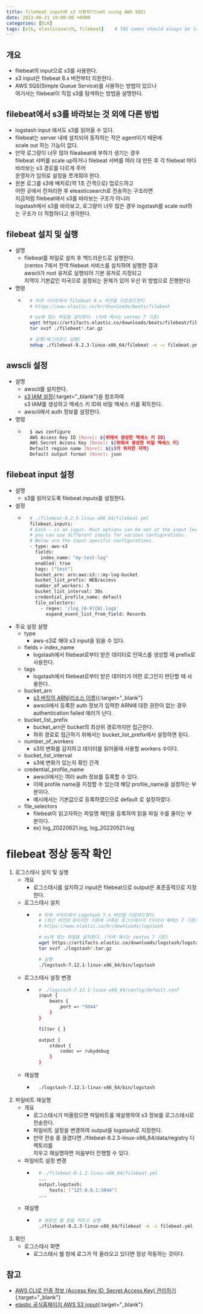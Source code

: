 ```yaml
---
title: filebeat input에 s3 사용하기(not using AWS SQS)
date: 2022-06-21 19:00:00 +0900
categories: [ELK]
tags: [elk, elasticsearch, filebeat]    # TAG names should always be lowercase
---
```

## 개요
- filebeat의 input으로 s3를 사용한다.
- s3 input은 filebeat 8.x 버전부터 지원한다.
- AWS SQS(Simple Queue Service)를 사용하는 방법이 있으나  
  여기서는 filebeat이 직접 s3를 탐색하는 방법을 설명한다. 

## filebeat에서 s3를 바라보는 것 외에 다른 방법
- logstash input 에서도 s3를 읽어올 수 있다.
- filebeat는 server 내에 설치되어 동작하는 작은 agent이기 때문에  
  scale out 하는 기능이 없다.
- 만약 로그량이 너무 많아 fileabeat에 부하가 생기는 경우  
  filebeat 서버를 scale up하거나 filebeat 서버를 여러 대 만든 후 
  각 filebeat 마다 바라보는 s3 경로를 다르게 주어  
  운영자가 임의로 설정을 쪼개줘야 한다.
- 원본 로그를 s3에 배치로(약 1초 간격으로) 업로드하고  
  어떤 곳에서 전처리한 후 eleasticsearch로 전송하는 구조라면  
  지금처럼 filebeat에서 s3를 바라보는 구조가 아니라  
  logstash에서 s3를 바라보고, 로그량이 너무 많은 경우 logstash를 scale out하는 구조가 더 적합하다고 생각한다.  

## filebeat 설치 및 실행
- 설명
    - filebeat를 파일로 설치 후 백드라운드로 실행한다.  
      (centos 7에서 전역 filebeat 서비스를 설치하여 실행한 결과  
       awscli가 root 유저로 실행되어 기본 유저로 지정되고   
       지역이 기본값인 미국으로 설정되는 문제가 있어 우선 위 방법으로 진행한다)
- 명령
    - ```bash
        # 아래 사이트에서 filebeat 8.x 버전을 다운로드한다.
        # https://www.elastic.co/kr/downloads/beats/filebeat

        # os에 맞는 파일을 설치한다. (아래 예시는 centos 7 기준)
        wget https://artifacts.elastic.co/downloads/beats/filebeat/filebeat-8.2.3-linux-x86_64.tar.gz
        tar xvzf ./filebeat*.tar.gz

        # 실행(백그라운드 실행)
        nohup ./filebeat-8.2.3-linux-x86_64/filebeat -e -c filebeat.yml &
        ```

## awscli 설정
- 설명
    - awscli를 설치한다.
    - [s3 IAM 설정](https://artiiicy.tistory.com/16){:target="_blank"}을 참조하여   
      s3 IAM를 생성하고 액세스 키 ID와 비밀 액세스 키를 획득한다.
    - awscli에서 auth 정보를 설정한다.
- 명령
    - ```bash
        $ aws configure
        AWS Access Key ID [None]: ${위에서 생성한 액세스 키 ID}
        AWS Secret Access Key [None]: ${위에서 생성한 비밀 액세스 키}
        Default region name [None]: ${s3가 위치한 지역}
        Default output format [None]: json
        ```

## filebeat input 설정
- 설명
    - s3를 읽어오도록 filebeat.inputs를 설정한다.
- 설정
    - ```bash
        # ./filebeat-8.2.3-linux-x86_64/filebeat.yml
        filebeat.inputs:
        # Each - is an input. Most options can be set at the input level, so
        # you can use different inputs for various configurations.
        # Below are the input specific configurations.
        - type: aws-s3
          fields:
            index_name: "my-test-log"
          enabled: true
          tags: ["test"]
          bucket_arn: arn:aws:s3:::my-log-bucket
          bucket_list_prefix: WEB/access
          number_of_workers: 5
          bucket_list_interval: 30s
          credential_profile_name: default
          file_selectors:
            - regex: '/log_[0-9]{8}.log$'
              expand_event_list_from_field: Records
        ```
- 주요 설정 설명
    - type
        - aws-s3로 해야 s3 input을 읽을 수 있다.
    - fields > index_name
        - logstash에서 filebeat로부터 받은 데이터로 인덱스를 생성할 때 prefix로 사용한다.
    - tags
        - logstash에서 filebeat로부터 받은 데이터가 어떤 로그인지 판단할 때 사용한다.
    - bucket_arn
        - [s3 버킷의 ARN(리소스 이름)](https://docs.aws.amazon.com/ko_kr/general/latest/gr/aws-arns-and-namespaces.html){:target="_blank"}
        - awscli에서 등록한 auth 정보가 입력한 ARN에 대한 권한이 없는 경우  
          authentication failed 에러가 난다.
    - bucket_list_prefix
        - bucket_arn은 bucket의 최상위 경로까지만 접근한다.
        - 하위 경로로 접근하기 위해서는 bucket_list_prefix에서 설정하면 된다.
    - number_of_workers
        - s3의 변화를 감지하고 데이터를 읽어올때 사용할 workers 수이다.
    - bucket_list_interval
        - s3에 변화가 있는지 확인 간격
    - credential_profile_name
        - awscli에서는 여러 auth 정보를 등록할 수 있다.
        - 이때 profile name을 지정할 수 있는데 해당 profile_name을 설정하는 부분이다.
        - 예시에서는 기본값으로 등록하였으므로 default 로 설정하였다.
    - file_selectors
        - filebeat이 읽고자하는 파일명 패턴을 등록하여 읽을 파일 수를 줄이는 부분이다.    
        - ex) log_20220621.log, log_20220521.log

# filebeat 정상 동작 확인
1. 로그스태시 설치 및 실행
    - 개요
        - 로그스태시를 설치하고 input은 filebeat으로 output은 표준출력으로 지정한다.
    - 로그스태시 설치
        - ```bash
            # 아래 사이트에서 Logstash 7.x 버전을 다운로드한다.
            # (최신 버전은 8이지만 기존에 구축된 로그스태시가 7이라서 예제는 7 기준으로 적는다)
            # https://www.elastic.co/kr/downloads/logstash

            # os에 맞는 파일을 설치한다. (아래 예시는 centos 7 기준)
            wget https://artifacts.elastic.co/downloads/logstash/logstash-7.12.1-linux-x86_64.tar.gz
            tar xvzf ./logstash*.tar.gz

            # 실행
            ./logstash-7.12.1-linux-x86_64/bin/logstash
            ```
    - 로그스태시 설정 변경
        - ```bash
            # ./logstash-7.12.1-linux-x86_64/config/default.conf
            input {
                beats {
                    port => "5044"
                }
            }

            filter { }

            output {
                stdout {
                    codec => rubydebug
                }
            }
            ```
    - 재실행
        - ```bash
            ./logstash-7.12.1-linux-x86_64/bin/logstash
            ```
2. 파일비트 재실행
    - 개요
        - 로그스태시가 떠올랐으면 파일비트를 재실행하여 s3 정보를 로그스태시로 전송한다.
        - 파일비트 설정을 변경하여 output을 logstash로 지정한다.
        - 만약 전송 중 끊겼다면 ./filebeat-8.2.3-linux-x86_64/data/registry 디렉토리를  
        지우고 재실행하면 처음부터 진행할 수 있다.
    - 파일비트 설정 변경
        - ```bash
            # ./filebeat-8.1.2-linux-x86_64/filebeat.yml
            ...
            output.logstash:
                hosts: ["127.0.0.1:5044"]
            ...
            ```
    - 재실행
        - ```bash
            # 새로운 쉘 창을 띄우고 실행
            ./filebeat-8.2.3-linux-x86_64/filebeat -e -c filebeat.yml
            ```
3. 확인
    - 로그스태시 화면
        - 로그스태시 쉘 창에 로그가 막 올라오고 있다면 정상 작동하는 것이다.

## 참고
- [AWS CLI로 인증 정보 (Access Key ID, Secret Access Key) 관리하기](https://www.daleseo.com/aws-cli-configure/){:target="_blank"}
- [elastic 공식홈페이지 AWS S3 input](https://www.elastic.co/guide/en/beats/filebeat/current/filebeat-input-aws-s3.html){:target="_blank"}
